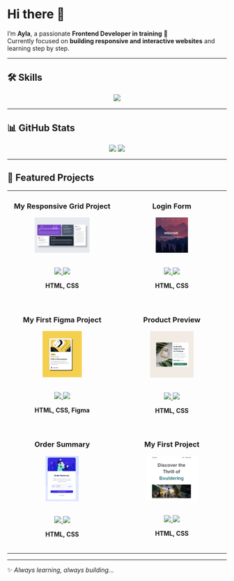 # Hi there 👋  

I’m **Ayla**, a passionate **Frontend Developer in training** 🚀  
Currently focused on **building responsive and interactive websites** and learning step by step.  

---

## 🛠️ Skills  

<p align="center">
  <img src="https://skillicons.dev/icons?i=html,css,js,figma&theme=dark&perline=4" />
</p>

---

## 📊 GitHub Stats  

<div align="center">
  <img src="https://github-readme-stats.vercel.app/api?username=Aylaataydir&show_icons=true&theme=tokyonight&hide_border=true" width="48%"/>
  <img src="https://github-readme-streak-stats.herokuapp.com/?user=Aylaataydir&theme=tokyonight&hide_border=true" width="48%"/>
</div>

---

## 🚀 Featured Projects  
 

<table>
  <!-- 3. Satır -->
  <tr>
     <td width="50%" align="center" valign="top">
      <h3>My Responsive Grid Project</h3>
      <a href="https://aylaataydir.github.io/Grid_Project/" target="_blank">
        <img src="./images/grid1.png" alt="" width="53%" />
      </a>
      <br/><br/>
      <p>
        <a href="https://github.com/Aylaataydir/Grid_Project" target="_blank">
          <img src="https://img.shields.io/badge/Repo-181717?style=for-the-badge&logo=github"/>
        </a>
        <a href="https://aylaataydir.github.io/Grid_Project/" target="_blank">
          <img src="https://img.shields.io/badge/Live-0892d0?style=for-the-badge&logo=vercel&logoColor=white"/>
        </a>
      </p>
      <p><strong>HTML, CSS</strong></p>
       <br/>
    </td>
    
   <td width="50%" align="center" valign="top">
      <h3>Login Form</h3>
      <a href="https://aylaataydir.github.io/Login_Form/" target="_blank">
        <img src="./images/Login_Form.png"  width="31%" />
      </a>
      <br/><br/>
      <p>
        <a href="https://github.com/Aylaataydir/Login_Form" target="_blank">
          <img src="https://img.shields.io/badge/Repo-181717?style=for-the-badge&logo=github"/>
        </a>
        <a href="https://aylaataydir.github.io/My_Third_Project/" target="_blank">
          <img src="https://img.shields.io/badge/Live-0892d0?style=for-the-badge&logo=vercel&logoColor=white"/>
        </a>
      </p>
      <p><strong>HTML, CSS</strong></p>
     <br/>
     </td>
    
  </tr>

  <!-- 2. Satır -->
  
  <tr>
    
  <td width="50%" align="center" valign="top">
      <h3>My First Figma Project</h3>
      <a href="https://aylaataydir.github.io/First_Figma_Project/" target="_blank">
        <img src="./images/My_first_Figma_Project.png"  width="38%" />
      </a>
      <br/><br/>
      <p>
        <a href="https://github.com/Aylaataydir/First_Figma_Project" target="_blank">
          <img src="https://img.shields.io/badge/Repo-181717?style=for-the-badge&logo=github"/>
        </a>
        <a href="https://aylaataydir.github.io/First_Figma_Project/" target="_blank">
          <img src="https://img.shields.io/badge/Live-0892d0?style=for-the-badge&logo=vercel&logoColor=white"/>
        </a>
      </p>
      <p><strong>HTML, CSS, Figma</strong></p>
    <br/>
     </td>
    
  <td width="50%" align="center" valign="top">
      <h3>Product Preview </h3>
      <a href="https://aylaataydir.github.io/Product_Preview_Card/" target="_blank">
        <img src="./images/Product_Preview.png" alt="My Third Project" width="42%" />
      </a>
      <br/><br/>
      <p>
        <a href="https://github.com/Aylaataydir/Product_Preview_Card" target="_blank">
          <img src="https://img.shields.io/badge/Repo-181717?style=for-the-badge&logo=github"/>
        </a>
        <a href="https://aylaataydir.github.io/Product_Preview_Card/" target="_blank">
          <img src="https://img.shields.io/badge/Live-0892d0?style=for-the-badge&logo=vercel&logoColor=white"/>
        </a>
      </p>
      <p><strong>HTML, CSS</strong></p>
    <br/>
    </td>
    
  </tr>

 <!-- 1. Satır -->
  
  <tr>
    
  <td width="50%" align="center" valign="top">
      <h3>Order Summary</h3>
      <a href="https://aylaataydir.github.io/Responsive_Order_Summary_Component/" target="_blank">
        <img src="./images/Order-Summary.png"  width="32%" />
      </a>
      <br/><br/>
      <p>
        <a href="https://github.com/Aylaataydir/Responsive_Order_Summary_Component" target="_blank">
          <img src="https://img.shields.io/badge/Repo-181717?style=for-the-badge&logo=github"/>
        </a>
        <a href="https://aylaataydir.github.io/My_Third_Project/" target="_blank">
          <img src="https://img.shields.io/badge/Live-0892d0?style=for-the-badge&logo=vercel&logoColor=white"/>
        </a>
      </p>
      <p><strong>HTML, CSS</strong></p>
    <br/>
     </td>
    
  <td width="50%" align="center" valign="top">
      <h3>My First Project</h3>
      <a href="https://aylaataydir.github.io/My_First_Project/" target="_blank">
        <img src="./images/My_First_Project.png" alt="My First Project" width="50%" />
      </a>
      <br/><br/>
      <p>
        <a href="https://github.com/Aylaataydir/My_First_Project" target="_blank">
          <img src="https://img.shields.io/badge/Repo-181717?style=for-the-badge&logo=github"/>
        </a>
        <a href="https://aylaataydir.github.io/My_First_Project/" target="_blank">
          <img src="https://img.shields.io/badge/Live-0892d0?style=for-the-badge&logo=vercel&logoColor=white"/>
        </a>
      </p>
      <p><strong>HTML, CSS</strong></p>
    <br/>
    </td>
    </tr>

     
  
</table>

---

✨ *Always learning, always building...*
